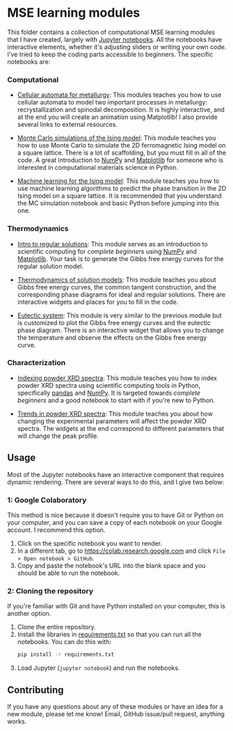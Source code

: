 # MSE learning modules
This folder contains a collection of computational MSE learning modules that I have created, largely with [Jupyter notebooks](https://jupyter.org). All the notebooks have interactive elements, whether it's adjusting sliders or writing your own code. I've tried to keep the coding parts accessible to beginners. The specific notebooks are:

### Computational

* [Cellular automata for metallurgy](Cellular_automaton_models.ipynb): This modules teaches you how to use cellular automata to model two important processes in metallurgy: recrystallization and spinodal decomposition. It is highly interactive, and at the end you will create an animation using Matplotlib! I also provide several links to external resources.

* [Monte Carlo simulations of the Ising model](Monte_Carlo_Ising_model.ipynb): This module teaches you how to use Monte Carlo to simulate the 2D ferromagnetic Ising model on a square lattice. There is a lot of scaffolding, but you must fill in all of the code. A great introduction to [NumPy](https://numpy.org/) and [Matplotlib](https://matplotlib.org/) for someone who is interested in computational materials science in Python.

* [Machine learning for the Ising model](Machine_learning_Ising_model.ipynb): This module teaches you how to use machine learning algorithms to predict the phase transition in the 2D Ising model on a square lattice. It is recommended that you understand the MC simulation notebook and basic Python before jumping into this one.


### Thermodynamics

* [Intro to regular solutions](Regular_solution_plot.ipynb): This module serves as an introduction to scientific computing for *complete beginners* using [NumPy](https://numpy.org/) and [Matplotlib](https://matplotlib.org/). Your task is to generate the Gibbs free energy curves for the regular solution model.

* [Thermodynamics of solution models](Thermo_solution_models.ipynb): This module teaches you about Gibbs free energy curves, the common tangent construction, and the corresponding phase diagrams for ideal and regular solutions. There are interactive widgets and places for you to fill in the code.
    
* [Eutectic system](Eutectic_solution.ipynb): This module is very similar to the previous module but is customized to plot the Gibbs free energy curves and the eutectic phase diagram. There is an interactive widget that allows you to change the temperature and observe the effects on the Gibbs free energy curve.


### Characterization

* [Indexing powder XRD spectra](XRD_indexing.ipynb): This module teaches you how to index powder XRD spectra using scientific computing tools in Python, specifically [pandas](https://pandas.pydata.org/) and [NumPy](https://numpy.org/). It is targeted towards *complete beginners* and a good notebook to start with if you're new to Python.
    
* [Trends in powder XRD spectra](XRD_trends.ipynb): This module teaches you about how changing the experimental parameters will affect the powder XRD spectra. The widgets at the end correspond to different parameters that will change the peak profile.



## Usage
Most of the Jupyter notebooks have an interactive component that requires dynamic rendering. There are several ways to do this, and I give two below:

### 1: Google Colaboratory
This method is nice because it doesn't require you to have Git or Python on your computer, and you can save a copy of each notebook on your Google account. I recommend this option.

1. Click on the specific notebook you want to render.   
1. In a different tab, go to https://colab.research.google.com and click `File > Open notebook > GitHub`.   
1. Copy and paste the notebook's URL into the blank space and you should be able to run the notebook.

### 2: Cloning the repository
If you're familiar with Git and have Python installed on your computer, this is another option.   

1. Clone the entire repository.   
1. Install the libraries in [requirements.txt](../requirements.txt) so that you can run all the notebooks. You can do this with:
    ```bash
    pip install -r requirements.txt 
    ```   
1. Load Jupyter (`jupyter notebook`) and run the notebooks.   


## Contributing
If you have any questions about any of these modules or have an idea for a new module, please let me know! Email, GitHub issue/pull request, anything works.
